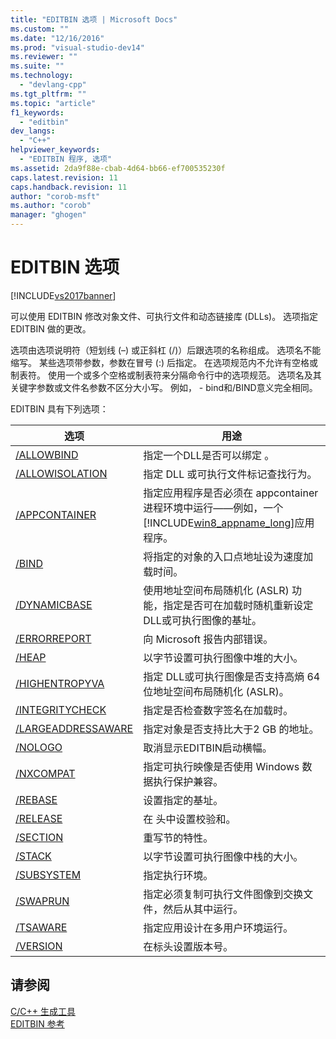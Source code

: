 ```yaml
---
title: "EDITBIN 选项 | Microsoft Docs"
ms.custom: ""
ms.date: "12/16/2016"
ms.prod: "visual-studio-dev14"
ms.reviewer: ""
ms.suite: ""
ms.technology: 
  - "devlang-cpp"
ms.tgt_pltfrm: ""
ms.topic: "article"
f1_keywords: 
  - "editbin"
dev_langs: 
  - "C++"
helpviewer_keywords: 
  - "EDITBIN 程序, 选项"
ms.assetid: 2da9f88e-cbab-4d64-bb66-ef700535230f
caps.latest.revision: 11
caps.handback.revision: 11
author: "corob-msft"
ms.author: "corob"
manager: "ghogen"
---
```

# EDITBIN 选项
[!INCLUDE[vs2017banner](../../assembler/inline/includes/vs2017banner.md)]

可以使用 EDITBIN 修改对象文件、可执行文件和动态链接库 \(DLLs\)。  选项指定 EDITBIN 做的更改。  
  
 选项由选项说明符（短划线 \(–\) 或正斜杠 \(\/\)）后跟选项的名称组成。  选项名不能缩写。  某些选项带参数，参数在冒号 \(:\) 后指定。  在选项规范内不允许有空格或制表符。  使用一个或多个空格或制表符来分隔命令行中的选项规范。  选项名及其关键字参数或文件名参数不区分大小写。  例如， \- bind和\/BIND意义完全相同。  
  
 EDITBIN 具有下列选项：  
  
|选项|用途|  
|--------|--------|  
|[\/ALLOWBIND](../../build/reference/allowbind.md)|指定一个DLL是否可以绑定 。|  
|[\/ALLOWISOLATION](../../build/reference/allowisolation.md)|指定 DLL 或可执行文件标记查找行为。|  
|[\/APPCONTAINER](../../build/reference/appcontainer.md)|指定应用程序是否必须在 appcontainer 进程环境中运行——例如，一个[!INCLUDE[win8_appname_long](../../build/includes/win8_appname_long_md.md)]应用程序。|  
|[\/BIND](../../build/reference/bind.md)|将指定的对象的入口点地址设为速度加载时间。|  
|[\/DYNAMICBASE](../../build/reference/dynamicbase.md)|使用地址空间布局随机化 \(ASLR\) 功能，指定是否可在加载时随机重新设定DLL或可执行图像的基址。|  
|[\/ERRORREPORT](../../build/reference/errorreport-editbin-exe.md)|向 Microsoft 报告内部错误。|  
|[\/HEAP](../../build/reference/heap.md)|以字节设置可执行图像中堆的大小。|  
|[\/HIGHENTROPYVA](../../build/reference/highentropyva.md)|指定 DLL或可执行图像是否支持高熵 64 位地址空间布局随机化 \(ASLR\)。|  
|[\/INTEGRITYCHECK](../../build/reference/integritycheck.md)|指定是否检查数字签名在加载时。|  
|[\/LARGEADDRESSAWARE](../../build/reference/largeaddressaware.md)|指定对象是否支持比大于2 GB 的地址。|  
|[\/NOLOGO](../../build/reference/nologo-editbin.md)|取消显示EDITBIN启动横幅。|  
|[\/NXCOMPAT](../../build/reference/nxcompat.md)|指定可执行映像是否使用 Windows 数据执行保护兼容。|  
|[\/REBASE](../../build/reference/rebase.md)|设置指定的基址。|  
|[\/RELEASE](../../build/reference/release.md)|在 头中设置校验和。|  
|[\/SECTION](../../build/reference/section-editbin.md)|重写节的特性。|  
|[\/STACK](../../build/reference/stack.md)|以字节设置可执行图像中栈的大小。|  
|[\/SUBSYSTEM](../../build/reference/subsystem.md)|指定执行环境。|  
|[\/SWAPRUN](../../build/reference/swaprun.md)|指定必须复制可执行文件图像到交换文件，然后从其中运行。|  
|[\/TSAWARE](../../build/reference/tsaware.md)|指定应用设计在多用户环境运行。|  
|[\/VERSION](../../build/reference/version.md)|在标头设置版本号。|  
  
## 请参阅  
 [C\/C\+\+ 生成工具](../../build/reference/c-cpp-build-tools.md)   
 [EDITBIN 参考](../../build/reference/editbin-reference.md)